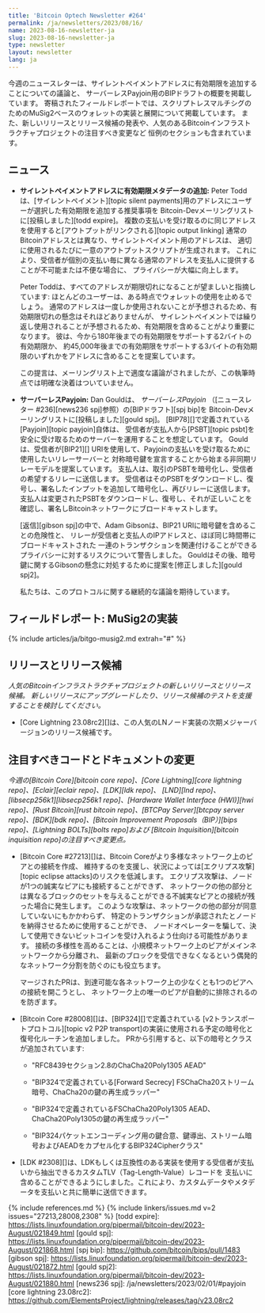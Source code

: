 ```yaml
---
title: 'Bitcoin Optech Newsletter #264'
permalink: /ja/newsletters/2023/08/16/
name: 2023-08-16-newsletter-ja
slug: 2023-08-16-newsletter-ja
type: newsletter
layout: newsletter
lang: ja
---
```

今週のニュースレターは、サイレントペイメントアドレスに有効期限を追加することについての議論と、
サーバーレスPayjoin用のBIPドラフトの概要を掲載しています。
寄稿されたフィールドレポートでは、スクリプトレスマルチシグのためのMuSig2ベースのウォレットの実装と展開について掲載しています。
また、新しいリリースとリリース候補の発表や、人気のあるBitcoinインフラストラクチャプロジェクトの注目すべき変更など
恒例のセクションも含まれています。

## ニュース

- **<!--adding-expiration-metadata-to-silent-payment-addresses-->サイレントペイメントアドレスに有効期限メタデータの追加:**
  Peter Toddは、[サイレントペイメント][topic silent payments]用のアドレスにユーザーが選択した有効期限を追加する推奨事項を
  Bitcoin-Devメーリングリストに[投稿しました][todd expire]。
  複数の支払いを受け取るのに同じアドレスを使用すると[アウトプットがリンクされる][topic output linking]
  通常のBitcoinアドレスとは異なり、サイレントペイメント用のアドレスは、
  適切に使用されるたびに一意のアウトプットスクリプトが生成されます。
  これにより、受信者が個別の支払い毎に異なる通常のアドレスを支払人に提供することが不可能または不便な場合に、
  プライバシーが大幅に向上します。

  Peter Toddは、すべてのアドレスが期限切れになることが望ましいと指摘しています:
  ほとんどのユーザーは、ある時点でウォレットの使用を止めるでしょう。
  通常のアドレスは一度しか使用されないことが予想されるため、有効期限切れの懸念はそれほどありませんが、
  サイレントペイメントでは繰り返し使用されることが予想されるため、有効期限を含めることがより重要になります。
  彼は、今から180年後までの有効期限をサポートする2バイトの有効期限か、
  約45,000年後までの有効期限をサポートする3バイトの有効期限のいずれかをアドレスに含めることを提案しています。

  この提言は、メーリングリスト上で適度な議論がされましたが、この執筆時点では明確な決着はついていません。

- **サーバーレスPayjoin:** Dan Gouldは、
  _サーバーレスPayjoin_ （[ニュースレター #236][news236 spj]参照）の[BIPドラフト][spj bip]を
  Bitcoin-Devメーリングリストに[投稿しました][gould spj]。
  [BIP78][]で定義されている[Payjoin][topic payjoin]自体は、
  受信者が支払人から[PSBT][topic psbt]を安全に受け取るためのサーバーを運用することを想定しています。
  Gouldは、受信者が[BIP21][] URIを使用して、Payjoinの支払いを受け取るために使用したいリレーサーバーと
  対称暗号鍵を宣言することから始まる非同期リレーモデルを提案しています。
  支払人は、取引のPSBTを暗号化し、受信者の希望するリレーに送信します。
  受信者はそのPSBTをダウンロードし、復号し、署名したインプットを追加して暗号化し、再びリレーに送信します。
  支払人は変更されたPSBTをダウンロードし、復号し、それが正しいことを確認し、署名しBitcoinネットワークにブロードキャストします。

  [返信][gibson spj]の中で、Adam Gibsonは、BIP21 URIに暗号鍵を含めることの危険性と、
  リレーが受信者と支払人のIPアドレスと、ほぼ同じ時間帯にブロードキャストされた
  一連のトランザクションを関連付けることができるプライバシーに対するリスクについて警告しました。
  Gouldはその後、暗号鍵に関するGibsonの懸念に対処するために提案を[修正しました][gould spj2]。

  私たちは、このプロトコルに関する継続的な議論を期待しています。

## フィールドレポート: MuSig2の実装

{% include articles/ja/bitgo-musig2.md extrah="#" %}

## リリースとリリース候補

*人気のBitcoinインフラストラクチャプロジェクトの新しいリリースとリリース候補。
新しいリリースにアップグレードしたり、リリース候補のテストを支援することを検討してください。*

- [Core Lightning 23.08rc2][]は、この人気のLNノード実装の次期メジャーバージョンのリリース候補です。

## 注目すべきコードとドキュメントの変更

*今週の[Bitcoin Core][bitcoin core repo]、[Core
Lightning][core lightning repo]、[Eclair][eclair repo]、[LDK][ldk repo]、
[LND][lnd repo]、[libsecp256k1][libsecp256k1 repo]、[Hardware Wallet
Interface (HWI)][hwi repo]、[Rust Bitcoin][rust bitcoin repo]、[BTCPay
Server][btcpay server repo]、[BDK][bdk repo]、[Bitcoin Improvement
Proposals（BIP）][bips repo]、[Lightning BOLTs][bolts repo]および
[Bitcoin Inquisition][bitcoin inquisition repo]の注目すべき変更点。*

- [Bitcoin Core #27213][]は、Bitcoin Coreがより多様なネットワーク上のピアとの接続を作成、
  維持するのを支援し、状況によっては[エクリプス攻撃][topic eclipse attacks]のリスクを低減します。
  エクリプス攻撃は、ノードが1つの誠実なピアにも接続することができず、
  ネットワークの他の部分とは異なるブロックのセットを与えることができる不誠実なピアとの接続が残った場合に発生します。
  このような攻撃は、ネットワークの他の部分が同意していないにもかかわらず、
  特定のトランザクションが承認されたとノードを納得させるために使用することができ、
  ノードオペレーターを騙して、決して使用できないビットコインを受け入れるよう仕向ける可能性があります。
  接続の多様性を高めることは、小規模ネットワーク上のピアがメインネットワークから分離され、
  最新のブロックを受信できなくなるという偶発的なネットワーク分割を防ぐのにも役立ちます。

  マージされたPRは、到達可能な各ネットワーク上の少なくとも1つのピアへの接続を開こうとし、
  ネットワーク上の唯一のピアが自動的に排除されるのを防ぎます。

- [Bitcoin Core #28008][]は、[BIP324][]で定義されている
  [v2トランスポートプロトコル][topic v2 P2P transport]の実装に使用される予定の暗号化と復号化ルーチンを追加しました。
  PRから引用すると、以下の暗号とクラスが追加されています:

  - "RFC8439セクション2.8のChaCha20Poly1305 AEAD"

  - "BIP324で定義されている[Forward Secrecy] FSChaCha20ストリーム暗号、ChaCha20の鍵の再生成ラッパー"

  - "BIP324で定義されているFSChaCha20Poly1305 AEAD、ChaCha20Poly1305の鍵の再生成ラッパー"

  - "BIP324パケットエンコーディング用の鍵合意、鍵導出、ストリーム暗号およびAEADをカプセル化するBIP324Cipherクラス"

- [LDK #2308][]は、LDKもしくは互換性のある実装を使用する受信者が支払いから抽出できるカスタムTLV（Tag-Length-Value）レコードを
  支払いに含めることができるようにしました。これにより、カスタムデータやメタデータを支払いと共に簡単に送信できます。

{% include references.md %}
{% include linkers/issues.md v=2 issues="27213,28008,2308" %}
[todd expire]: https://lists.linuxfoundation.org/pipermail/bitcoin-dev/2023-August/021849.html
[gould spj]: https://lists.linuxfoundation.org/pipermail/bitcoin-dev/2023-August/021868.html
[spj bip]: https://github.com/bitcoin/bips/pull/1483
[gibson spj]: https://lists.linuxfoundation.org/pipermail/bitcoin-dev/2023-August/021872.html
[gould spj2]: https://lists.linuxfoundation.org/pipermail/bitcoin-dev/2023-August/021880.html
[news236 spj]: /ja/newsletters/2023/02/01/#payjoin
[core lightning 23.08rc2]: https://github.com/ElementsProject/lightning/releases/tag/v23.08rc2
